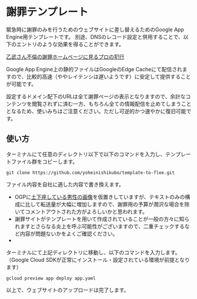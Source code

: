 # 謝罪テンプレート

緊急時に謝罪のみを行うためのウェブサイトに差し替えるためのGoogle App Engine用テンプレートです。
別途、DNSのレコード設定と併用することで、以下のエントリのような効果を得ることができます。

[乙武さん不倫の謝罪ホームページに見るプロの犯行][1]

Google App Engine上の静的ファイルはGoogleのEdge Cacheにて配信されますので、比較的高速（ややレイテンシは遅いようです）に安定して提供することが可能です。

設定するドメイン配下のURLは全て謝罪ページの表示となりますので、余計なコンテンツを閲覧されずに済む一方、もちろん全ての情報配信を止めてしまうこととなるため、使いみちはご注意ください。ただし可逆的かつ速やかに復旧可能です。

## 使い方

ターミナルにて任意のディレクトリ以下で以下のコマンドを入力し、テンプレートファイル群をコピーします。

`git clone https://github.com/yoheinishikubo/template-to-flee.git`

ファイル内容を自社に適した内容で書き換えます。
  - OGPに[土下座している男性の画像][2]を仮置きしていますが、テキストのみの構成に比して転送量が大幅に増加しますので、謝罪用の予算が潤沢な場合を除いてコメントアウトされた方がよろしいかと思われます。
  - 謝罪サイトがテンプレートを用いて作成されていることが一般の方々に知られますとさらなる炎上を呼ぶ可能性がございますので、二重チェックするなど内容が問題ないかをよくご確認ください。
  - 

ターミナルにて上記ディレクトリに移動し、以下のコマンドを入力します。
（Google Cloud SDKが正常にインストール・設定されている環境が前提となります）

`gcloud preview app deploy app.yaml`

以上で、ウェブサイトのアップロードは完了します。


[1]: http://fukuyuki.net/post-805/
[2]: http://www.irasutoya.com/2014/03/blog-post_7656.html
